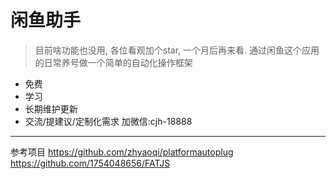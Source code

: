 # 闲鱼助手

> 目前啥功能也没用, 各位看观加个star, 一个月后再来看.
> 通过闲鱼这个应用的日常养号做一个简单的自动化操作框架

- 免费
- 学习
- 长期维护更新
- 交流/提建议/定制化需求 加微信:cjh-18888



---
参考项目
https://github.com/zhyaoqi/platformautoplug
https://github.com/1754048656/FATJS